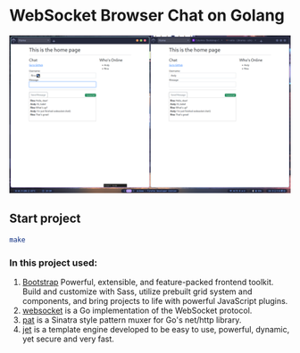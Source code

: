 # WebSocket Browser Chat on Golang

![](./.screenshots/231106_19h09m17s_screenshot.png)

## Start project

```sh
make
```

### In this project used:

1. [Bootstrap](https://getbootstrap.com/) Powerful, extensible, and feature-packed frontend toolkit. Build and customize with Sass, utilize prebuilt grid system and components, and bring projects to life with powerful JavaScript plugins.
2. [websocket](https://github.com/gorilla/websocket) is a Go implementation of the WebSocket protocol.
3. [pat](https://github.com/bmizerany/pat) is a Sinatra style pattern muxer for Go's net/http library.
4. [jet](https://github.com/CloudyKit/jet) is a template engine developed to be easy to use, powerful, dynamic, yet secure and very fast.
